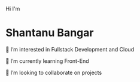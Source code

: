 Hi I'm <h1>Shantanu Bangar</h1>

  👀 I’m interested in Fullstack Development and Cloud
  
  🌱 I’m currently learning Front-End
  
  💞️ I’m looking to collaborate on projects
<!---
shantanu2625/shantanu2625 is a ✨ special ✨ repository because its `README.md` (this file) appears on your GitHub profile.
You can click the Preview link to take a look at your changes.
--->
